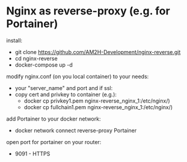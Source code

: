 # Nginx as reverse-proxy (e.g. for Portainer)
install:
* git clone https://github.com/AM2H-Development/nginx-reverse.git
* cd nginx-reverse
* docker-compose up -d

modify nginx.conf (on you local container) to your needs:
* your "server_name" and port and if ssl:
* copy cert and privkey to container (e.g.):
  * docker cp privkey1.pem nginx-reverse_nginx_1:/etc/nginx/)
  * docker cp fullchain1.pem nginx-reverse_nginx_1:/etc/nginx/)

add Portainer to your docker network:
* docker network connect reverse-proxy Portainer

open port for portainer on your router:
* 9091 - HTTPS
